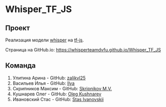 # Whisper_TF_JS

## Проект
Реализация модели [whisper](https://github.com/openai/whisper) на [tf-js](https://www.tensorflow.org/js).

Страница на GitHub.io: https://whisperteamdvfu.github.io/Whisper_TF_JS

## Команда
1. Улитина Арина - GitHub: [zalikvl25](https://github.com/zalikvl25)
2. Васильев Илья - GitHub: [Ilya](https://github.com/IlyaVasilev99)
3. Скрипников Максим - GitHub: [Skripnikov M.V.](https://github.com/xaderil)
4. Кушнарев Олег - GitHub: [Oleg Kushnarev](https://github.com/KushnarevOR)
5. Ивановский Стас - GitHub: [Stas Ivanovskii](https://github.com/ivanovskii)

